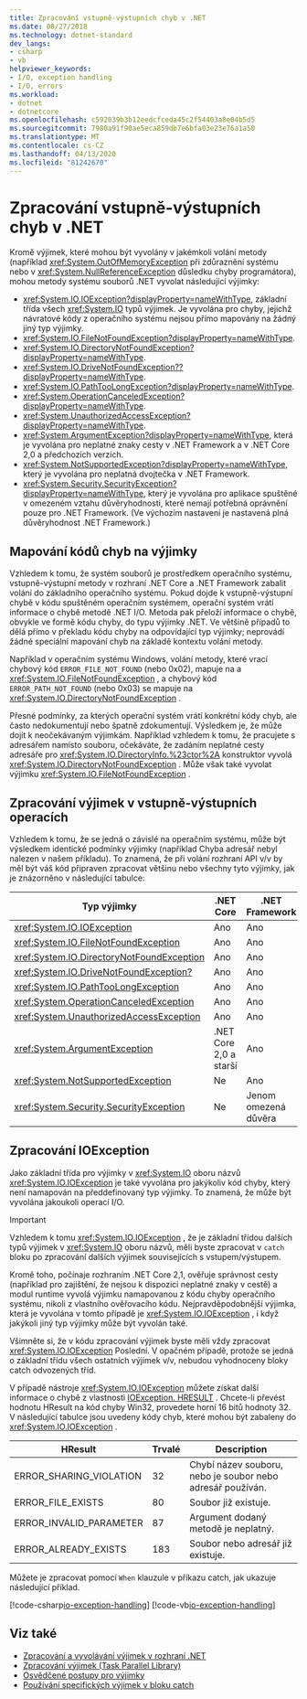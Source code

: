 ```yaml
---
title: Zpracování vstupně-výstupních chyb v .NET
ms.date: 08/27/2018
ms.technology: dotnet-standard
dev_langs:
- csharp
- vb
helpviewer_keywords:
- I/O, exception handling
- I/O, errors
ms.workload:
- dotnet
- dotnetcore
ms.openlocfilehash: c592039b3b12eedcfceda45c2f54403a8e04b5d5
ms.sourcegitcommit: 7980a91f90ae5eca859db7e6bfa03e23e76a1a50
ms.translationtype: MT
ms.contentlocale: cs-CZ
ms.lasthandoff: 04/13/2020
ms.locfileid: "81242670"
---
```

# <a name="handling-io-errors-in-net"></a>Zpracování vstupně-výstupních chyb v .NET

Kromě výjimek, které mohou být vyvolány v jakémkoli volání metody (například <xref:System.OutOfMemoryException> při zdůraznění systému nebo v <xref:System.NullReferenceException> důsledku chyby programátora), mohou metody systému souborů .NET vyvolat následující výjimky:

- <xref:System.IO.IOException?displayProperty=nameWithType>, základní třída všech <xref:System.IO> typů výjimek. Je vyvolána pro chyby, jejichž návratové kódy z operačního systému nejsou přímo mapovány na žádný jiný typ výjimky.
- <xref:System.IO.FileNotFoundException?displayProperty=nameWithType>.
- <xref:System.IO.DirectoryNotFoundException?displayProperty=nameWithType>.
- <xref:System.IO.DriveNotFoundException??displayProperty=nameWithType>.
- <xref:System.IO.PathTooLongException?displayProperty=nameWithType>.
- <xref:System.OperationCanceledException?displayProperty=nameWithType>.
- <xref:System.UnauthorizedAccessException?displayProperty=nameWithType>.
- <xref:System.ArgumentException?displayProperty=nameWithType>, která je vyvolána pro neplatné znaky cesty v .NET Framework a v .NET Core 2,0 a předchozích verzích.
- <xref:System.NotSupportedException?displayProperty=nameWithType>, který je vyvolána pro neplatná dvojtečka v .NET Framework.
- <xref:System.Security.SecurityException?displayProperty=nameWithType>, který je vyvolána pro aplikace spuštěné v omezeném vztahu důvěryhodnosti, které nemají potřebná oprávnění pouze pro .NET Framework. (Ve výchozím nastavení je nastavená plná důvěryhodnost .NET Framework.)

## <a name="mapping-error-codes-to-exceptions"></a>Mapování kódů chyb na výjimky

Vzhledem k tomu, že systém souborů je prostředkem operačního systému, vstupně-výstupní metody v rozhraní .NET Core a .NET Framework zabalit volání do základního operačního systému. Pokud dojde k vstupně-výstupní chybě v kódu spuštěném operačním systémem, operační systém vrátí informace o chybě metodě .NET I/O. Metoda pak přeloží informace o chybě, obvykle ve formě kódu chyby, do typu výjimky .NET. Ve většině případů to dělá přímo v překladu kódu chyby na odpovídající typ výjimky; neprovádí žádné speciální mapování chyb na základě kontextu volání metody.

Například v operačním systému Windows, volání metody, které vrací chybový kód `ERROR_FILE_NOT_FOUND` (nebo 0x02), mapuje na a <xref:System.IO.FileNotFoundException> , a chybový kód `ERROR_PATH_NOT_FOUND` (nebo 0x03) se mapuje na <xref:System.IO.DirectoryNotFoundException> .

Přesné podmínky, za kterých operační systém vrátí konkrétní kódy chyb, ale často nedokumentují nebo špatně zdokumentují. Výsledkem je, že může dojít k neočekávaným výjimkám. Například vzhledem k tomu, že pracujete s adresářem namísto souboru, očekáváte, že zadáním neplatné cesty adresáře pro <xref:System.IO.DirectoryInfo.%23ctor%2A> konstruktor vyvolá <xref:System.IO.DirectoryNotFoundException> . Může však také vyvolat výjimku <xref:System.IO.FileNotFoundException> .

## <a name="exception-handling-in-io-operations"></a>Zpracování výjimek v vstupně-výstupních operacích

Vzhledem k tomu, že se jedná o závislé na operačním systému, může být výsledkem identické podmínky výjimky (například Chyba adresář nebyl nalezen v našem příkladu). To znamená, že při volání rozhraní API v/v by měl být váš kód připraven zpracovat většinu nebo všechny tyto výjimky, jak je znázorněno v následující tabulce:

| Typ výjimky | .NET Core | .NET Framework |
|---|---|---|
| <xref:System.IO.IOException> | Ano | Ano |
| <xref:System.IO.FileNotFoundException> | Ano | Ano |
| <xref:System.IO.DirectoryNotFoundException> | Ano | Ano |
| <xref:System.IO.DriveNotFoundException?> | Ano | Ano |
| <xref:System.IO.PathTooLongException> | Ano | Ano |
| <xref:System.OperationCanceledException> | Ano | Ano |
| <xref:System.UnauthorizedAccessException> | Ano | Ano |
| <xref:System.ArgumentException> | .NET Core 2,0 a starší| Ano |
| <xref:System.NotSupportedException> | Ne | Ano |
| <xref:System.Security.SecurityException> | Ne | Jenom omezená důvěra |

## <a name="handling-ioexception"></a>Zpracování IOException

Jako základní třída pro výjimky v <xref:System.IO> oboru názvů <xref:System.IO.IOException> je také vyvolána pro jakýkoliv kód chyby, který není namapován na předdefinovaný typ výjimky. To znamená, že může být vyvolána jakoukoli operací I/O.

> [!IMPORTANT]
> Vzhledem k tomu <xref:System.IO.IOException> , že je základní třídou dalších typů výjimek v <xref:System.IO> oboru názvů, měli byste zpracovat v `catch` bloku po zpracování dalších výjimek souvisejících s vstupem/výstupem.

Kromě toho, počínaje rozhraním .NET Core 2,1, ověřuje správnost cesty (například pro zajištění, že nejsou k dispozici neplatné znaky v cestě) a modul runtime vyvolá výjimku namapovanou z kódu chyby operačního systému, nikoli z vlastního ověřovacího kódu. Nejpravděpodobnější výjimka, která je vyvolána v tomto případě je <xref:System.IO.IOException> , i když jakýkoli jiný typ výjimky může být vyvolán také.

Všimněte si, že v kódu zpracování výjimek byste měli vždy zpracovat <xref:System.IO.IOException> Poslední. V opačném případě, protože se jedná o základní třídu všech ostatních výjimek v/v, nebudou vyhodnoceny bloky catch odvozených tříd.

V případě nástroje <xref:System.IO.IOException> můžete získat další informace o chybě z vlastnosti [IOException. HRESULT](xref:System.Exception.HResult) . Chcete-li převést hodnotu HResult na kód chyby Win32, provedete horní 16 bitů hodnoty 32. V následující tabulce jsou uvedeny kódy chyb, které mohou být zabaleny do <xref:System.IO.IOException> .

| HResult | Trvalé | Description |
| --- | --- | --- |
| ERROR_SHARING_VIOLATION | 32 | Chybí název souboru, nebo je soubor nebo adresář používán. |
| ERROR_FILE_EXISTS | 80 | Soubor již existuje. |
| ERROR_INVALID_PARAMETER | 87 | Argument dodaný metodě je neplatný. |
| ERROR_ALREADY_EXISTS | 183 | Soubor nebo adresář již existuje. |

Můžete je zpracovat pomocí `When` klauzule v příkazu catch, jak ukazuje následující příklad.

[!code-csharp[io-exception-handling](~/samples/snippets/standard/io/io-exceptions/cs/io-exceptions.cs)]
[!code-vb[io-exception-handling](~/samples/snippets/standard/io/io-exceptions/vb/io-exceptions.vb)]

## <a name="see-also"></a>Viz také

- [Zpracování a vyvolávání výjimek v rozhraní .NET](../exceptions/index.md)
- [Zpracování výjimek (Task Parallel Library)](../parallel-programming/exception-handling-task-parallel-library.md)
- [Osvědčené postupy pro výjimky](../exceptions/best-practices-for-exceptions.md)
- [Používání specifických výjimek v bloku catch](../exceptions/how-to-use-specific-exceptions-in-a-catch-block.md)

